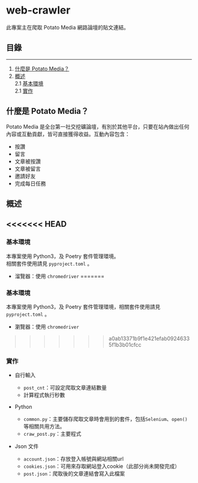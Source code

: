 # **web-crawler**
此專案主在爬取 Potato Media 網路論壇的貼文連結。


## 目錄
---
1. [什麼是 Potato Media？](#什麼是PotatoMedia？)
2. [概述](#概述)  
    2.1 [基本環境](#基本環境)  
    2.1 [實作](#實作)


## 什麼是 Potato Media？
Potato Media 是全台第一社交挖礦論壇，有別於其他平台，只要在站內做出任何內容或互動貢獻，皆可直接獲得收益。互動內容包含：
- 按讚
- 留言
- 文章被按讚
- 文章被留言 
- 邀請好友
- 完成每日任務  

## 概述
<<<<<<< HEAD
---
### 基本環境
本專案使用 Python3，及 Poetry 套件管理環境。  
相關套件使用請見 `pyproject.toml` 。
- 溜覽器：使用 `chromedriver`
=======
### 基本環境
本專案使用 Python3，及 Poetry 套件管理環境，相關套件使用請見 `pyproject.toml` 。
- 瀏覽器：使用 `chromedriver`
>>>>>>> a0ab13371b9f1e421efab09246335f1b3b01cfcc

### 實作
- 自行輸入
  - `post_cnt`：可設定爬取文章連結數量
  - 計算程式執行秒數
- Python
  - `common.py`：主要儲存爬取文章時會用到的套件，包括`Selenium`、`open()`等相關共用方法。
  - `craw_post.py`：主要程式

- Json 文件
  - `account.json`：存放登入帳號與網站相關url
  - `cookies.json`：可用來存取網站登入cookie（此部分尚未開發完成）
  - `post.json`：爬取後的文章連結會寫入此檔案
